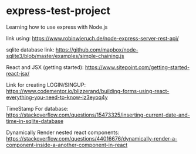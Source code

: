 # express-test-project
Learning how to use express with Node.js



link using: https://www.robinwieruch.de/node-express-server-rest-api/

sqlite database link: https://github.com/mapbox/node-sqlite3/blob/master/examples/simple-chaining.js

React and JSX (getting started): https://www.sitepoint.com/getting-started-react-jsx/

Link for creating LOGIN/SINGUP: https://www.codementor.io/blizzerand/building-forms-using-react-everything-you-need-to-know-iz3eyoq4y

TimeStamp For database: https://stackoverflow.com/questions/15473325/inserting-current-date-and-time-in-sqlite-database

Dynamically Render nested react components: https://stackoverflow.com/questions/44016676/dynamically-render-a-component-inside-a-another-component-in-react


